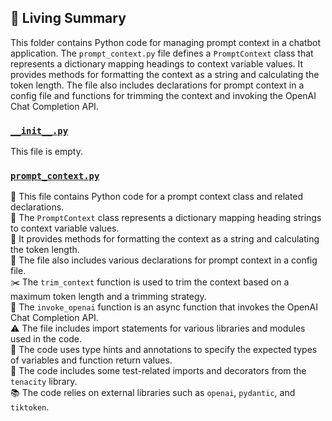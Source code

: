 

<!-- Living README Summary -->
## 🌳 Living Summary

This folder contains Python code for managing prompt context in a chatbot application. The `prompt_context.py` file defines a `PromptContext` class that represents a dictionary mapping headings to context variable values. It provides methods for formatting the context as a string and calculating the token length. The file also includes declarations for prompt context in a config file and functions for trimming the context and invoking the OpenAI Chat Completion API.


### [`__init__.py`](https://github.com/raphael-francis/AutoPR-internal/blob/c479ccb445eededecd497d0d91bc86a1df0f2300/./autopr/actions/utils/__init__.py)

This file is empty.  


### [`prompt_context.py`](https://github.com/raphael-francis/AutoPR-internal/blob/c479ccb445eededecd497d0d91bc86a1df0f2300/./autopr/actions/utils/prompt_context.py)

📄 This file contains Python code for a prompt context class and related declarations.  
🔄 The `PromptContext` class represents a dictionary mapping heading strings to context variable values.  
🔢 It provides methods for formatting the context as a string and calculating the token length.  
📝 The file also includes various declarations for prompt context in a config file.  
✂️ The `trim_context` function is used to trim the context based on a maximum token length and a trimming strategy.  
🔁 The `invoke_openai` function is an async function that invokes the OpenAI Chat Completion API.  
⚠️ The file includes import statements for various libraries and modules used in the code.  
🔧 The code uses type hints and annotations to specify the expected types of variables and function return values.  
🧪 The code includes some test-related imports and decorators from the `tenacity` library.  
📚 The code relies on external libraries such as `openai`, `pydantic`, and `tiktoken`.  

<!-- Living README Summary -->